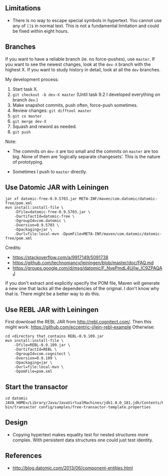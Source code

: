 Limitations
-----------

- There is no way to escape special symbols in hypertext. You cannot use any of
  `[]$` in normal text. This is not a fundamental limitation and could be fixed
  within eight hours.


Branches
--------

If you want to have a reliable branch (ie. no force-pushes), use `master`. If
you want to see the newest changes, look at the `dev-X` branch with the highest
X. If you want to study history in detail, look at all the `dev` branches.

My development process:

1. Start task X.
2. `git checkout -b dev-X master` (Until task 9.2 I developed everything on
   branch `dev`.)
3. Make snapshot commits, push often, force-push sometimes.
4. Review changes: `git difftool master`
5. `git co master`
6. `git merge dev-X`
7. Squash and reword as needed.
8. `git push`

Note:

- The commits on `dev-X` are too small and the commits on `master` are too big.
  None of them are ‘logically separate changesets’. This is the nature of
  prototyping.

- Sometimes I push to `master` directly.


Use Datomic JAR with Leiningen
------------------------------

```
jar xf datomic-free-0.9.5703.jar META-INF/maven/com.datomic/datomic-free/pom.xml
mvn install:install-file \
    -Dfile=datomic-free-0.9.5703.jar \
    -DartifactId=datomic-free \
    -DgroupId=com.datomic \
    -Dversion=0.9.5703 \
    -Dpackaging=jar \
    -Durl=file:local-mvn -DpomFile=META-INF/maven/com.datomic/datomic-free/pom.xml
```
Credits:
- https://stackoverflow.com/a/9917149/5091738
- https://github.com/technomancy/leiningen/blob/master/doc/FAQ.md
- https://groups.google.com/d/msg/datomic/F_NvePmdL4U/lw_IC9ZPAQAJ

If you don't extract and explicitly specify the POM file, Maven will generate a
new one that lacks all the dependencies of the original. I don't know why that
is. There might be a better way to do this.


Use REBL JAR with Leiningen
---------------------------

First download the REBL JAR from http://rebl.cognitect.com/.
Then this might work: https://github.com/eccentric-j/lein-rebl-example
Otherwise:

```
cd <directory that contains REBL-0.9.109.jar
mvn install:install-file \
    -Dfile=REBL-0.9.109.jar \
    -DartifactId=REBL \
    -DgroupId=com.cognitect \
    -Dversion=0.9.109 \
    -Dpackaging=jar \
    -Durl=file:local-mvn \
    -DpomFile=pom.xml
```


Start the transactor
--------------------

```
cd datomic
JAVA_HOME=/Library/Java/JavaVirtualMachines/jdk1.8.0_181.jdk/Contents/Home/ bin/transactor config/samples/free-transactor-template.properties
```


Design
------

- Copying hypertext makes equality test for nested structures more complex.
  With persistent data structures one could just test identity.


References
----------

- http://blog.datomic.com/2013/06/component-entities.html
